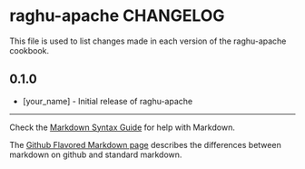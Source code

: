 raghu-apache CHANGELOG
======================

This file is used to list changes made in each version of the raghu-apache cookbook.

0.1.0
-----
- [your_name] - Initial release of raghu-apache

- - -
Check the [Markdown Syntax Guide](http://daringfireball.net/projects/markdown/syntax) for help with Markdown.

The [Github Flavored Markdown page](http://github.github.com/github-flavored-markdown/) describes the differences between markdown on github and standard markdown.
